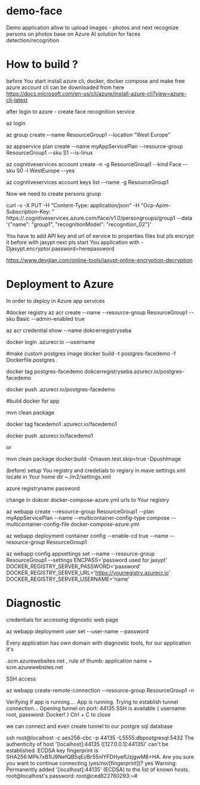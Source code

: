 # demo-face
Demo application allow to upload images - photos and next recognize persons on photos base on Azure AI solution for faces detection/recognition 


# How to build ?
before You start install azure cli, docker, docker compose and make free azure account 
cli can be downloaded from here 
https://docs.microsoft.com/en-us/cli/azure/install-azure-cli?view=azure-cli-latest 


after login to azure - create face recognition service 

az login

az group create --name ResourceGroup1 --location "West Europe"

az appservice plan create --name myAppServicePlan --resource-group ResourceGroup1 --sku S1 --is-linux

az cognitiveservices account create -n <name> -g ResourceGroup1 --kind Face --sku S0 -l WestEurope --yes

az cognitiveservices account keys list --name <name> -g ResourceGroup1 

Now we need to create persons gruop

curl -v -X PUT -H "Content-Type: application/json" -H "Ocp-Apim-Subscription-Key: <here You api key>" https://<name>.cognitiveservices.azure.com/face/v1.0/persongroups/group1 --data '{"name": "group1", "recognitionModel": "recognition_02"}'

You have  to add API key and url of service  to properties files but pls encrypt it before with jasypt 
next pls start You application with  -Djasypt.encryptor.password=herepassword

https://www.devglan.com/online-tools/jasypt-online-encryption-decryption

# Deployment to Azure


In order to deploy in Azure app services

#docker registry
az acr create --name <your docker registry> --resource-group ResourceGroup1 --sku Basic --admin-enabled true 

az acr credential show --name dokcerregistryseba

docker login <your docker registry>.azurecr.io --username <your docker registry>

#make custom postgres image
docker build  -t  postgres-facedemo -f Dockerfile.postgres .

docker tag postgres-facedemo dokcerregistryseba.azurecr.io/postgres-facedemo

docker push <your docker registry>.azurecr.io/postgres-facedemo


#build docker for app

mvn clean package 

docker tag facedemo1 <your docker registry>.azurecr.io/facedemo1

docker push <your docker registry>.azurecr.io/facedemo1

or 

mvn clean package docker:build -Dmaven.test.skip=true -DpushImage

(before) setup You registry and credetials to regisry in mave settings.xml locate in Your home dir ~./m2/settings.xml

<settings>
<servers>
<server>
    <id>azure</id>
    <username>registryname</username>
    <password>password</password>
</server>
</servers>
</settings>


change in dokcer docker-compose-azure.yml  urls to Your registry


az webapp create --resource-group ResourceGroup1 --plan myAppServicePlan --name <appname> --multicontainer-config-type compose --multicontainer-config-file docker-compose-azure.yml 

az webapp deployment container config --enable-cd true --name <appname>--resource-group ResourceGroup1

az webapp config appsettings set --name <appname> --resource-group ResourceGroup1 --settings ENCPASS='password used for jasypt' DOCKER_REGISTRY_SERVER_PASSWORD='password' DOCKER_REGISTRY_SERVER_URL='https://yourregistry.azurecr.io' DOCKER_REGISTRY_SERVER_USERNAME='name'

# Diagnostic


credentials for accessing dignostic web page 

az webapp deployment user set --user-name <name> --password <pass>

Every application has own domain with diagnostic tools, for our application it's 

<appname>.scm.azurewebsites.net , rule of thumb: application name + scm.azurewebsites.net

SSH access

az webapp create-remote-connection  --resource-group ResourceGroup1 -n <appname>

Verifying if app is running....
App is running. Trying to establish tunnel connection...
Opening tunnel on port: 44135
SSH is available { username: root, password: Docker! }
Ctrl + C to close

we can connect and even create tunnel to our postgre sql database

ssh root@localhost  -c aes256-cbc -p 44135 -L5555:dbpostgresql:5432 
The authenticity of host '[localhost]:44135 ([127.0.0.1]:44135)' can't be established.
ECDSA key fingerprint is SHA256:MPk7xB1IJ9NefQB5qEi/Br55nIYFDHyefUzjgwM8+HA.
Are you sure you want to continue connecting (yes/no/[fingerprint])? yes
Warning: Permanently added '[localhost]:44135' (ECDSA) to the list of known hosts.
root@localhost's password: 
root@ced822760293:~#  
